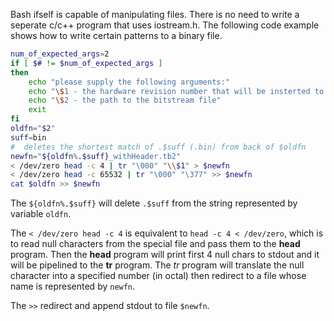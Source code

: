Bash ifself is capable of manipulating files. There is no need to write a seperate c/c++ program that uses iostream.h. The following code example shows how to write certain patterns to a binary file. 

```bash
num_of_expected_args=2
if [ $# != $num_of_expected_args ]
then
    echo "please supply the following arguments:"
    echo "\$1 - the hardware revision number that will be insterted to the bitstream file"
    echo "\$2 - the path to the bitstream file"
    exit
fi
oldfn="$2"
suff=bin
#  deletes the shortest match of .$suff (.bin) from back of $oldfn
newfn="${oldfn%.$suff}_withHeader.tb2"
< /dev/zero head -c 4 | tr "\000" "\\$1" > $newfn 
< /dev/zero head -c 65532 | tr "\000" "\377" >> $newfn 
cat $oldfn >> $newfn
```

The `${oldfn%.$suff}` will delete `.$suff` from the string represented by variable `oldfn`.

The `< /dev/zero head -c 4` is equivalent to `head -c 4 < /dev/zero`, which is to read null characters from the special file and pass them to the **head** program. Then the **head** program will print first 4 null chars to stdout and it will be pipelined to the **tr** program. The *tr* program will translate the null character into a specified number (in octal) then redirect to a file whose name is represented by `newfn`.

The `>>` redirect and append stdout to file `$newfn`.
